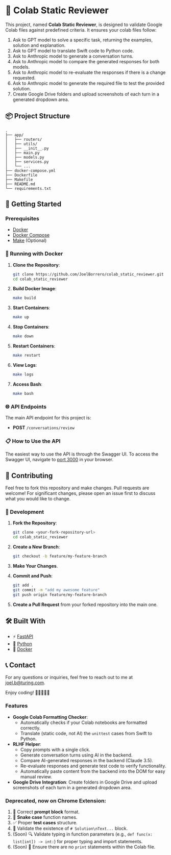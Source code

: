 # 📝 Colab Static Reviewer

This project, named **Colab Static Reviewer**, is designed to validate Google Colab files against predefined criteria. It ensures your colab files follow:

1. Ask to GPT model to solve a specific task, returning the examples, solution and explanation.
2. Ask to GPT model to translate Swift code to Python code.
3. Ask to Anthropic model to generate a conversation turns.
4. Ask to Anthropic model to compare the generated responses for both models.
5. Ask to Anthropic model to re-evaluate the responses if there is a change requested.
6. Ask to Anthropic model to generate the required file to test the provided solution.
7. Create Google Drive folders and upload screenshots of each turn in a generated dropdown area.

## 📦 Project Structure
```plaintext
.
├── app/
│   ├── routers/
│   ├── utils/
│   ├── __init__.py
│   ├── main.py
│   ├── models.py
│   ├── services.py
│   └── ...
├── docker-compose.yml
├── Dockerfile
├── Makefile
├── README.md
└── requirements.txt
```

## 🚀 Getting Started

### Prerequisites

- [Docker](https://docs.docker.com/get-docker/)
- [Docker Compose](https://docs.docker.com/compose/install/)
- [Make](https://www.gnu.org/software/make/) (Optional)

### 🐳 Running with Docker

1. **Clone the Repository**:

    ```sh
    git clone https://github.com/JoelBorrero/colab_static_reviewer.git
    cd colab_static_reviewer
    ```

2. **Build Docker Image**:

    ```sh
    make build
    ```

3. **Start Containers**:

    ```sh
    make up
    ```

4. **Stop Containers**:

    ```sh
    make down
    ```

5. **Restart Containers**:

    ```sh
    make restart
    ```

6. **View Logs**:

    ```sh
    make logs
    ```

7. **Access Bash**:

    ```sh
    make bash
    ```

### 🌐 API Endpoints

The main API endpoint for this project is:

- **POST** `/conversations/review`

### 📋 How to Use the API

The easiest way to use the API is through the Swagger UI.
To access the Swagger UI, navigate to [port 3000](http://0.0.0.0:3000/docs#/default/review_conversation_conversations_review_post) in your browser.

## 🤝 Contributing

Feel free to fork this repository and make changes. Pull requests are welcome! For significant changes, please open an issue first to discuss what you would like to change.

### 🔧 Development

1. **Fork the Repository**:

    ```sh
    git clone <your-fork-repository-url>
    cd colab_static_reviewer
    ```

2. **Create a New Branch**:

    ```sh
    git checkout -b feature/my-feature-branch
    ```

3. **Make Your Changes**.

4. **Commit and Push**:

    ```sh
    git add .
    git commit -m "add my awesome feature"
    git push origin feature/my-feature-branch
    ```

5. **Create a Pull Request** from your forked repository into the main one.

## 🛠️ Built With

- ⚡️ [FastAPI](https://fastapi.tiangolo.com/)
- 🐍 [Python](https://www.python.org/)
- 🐳 [Docker](https://www.docker.com/)

## 📞 Contact

For any questions or inquiries, feel free to reach out to me at [joel.b@turing.com](mailto:joel.b@turing.com).

Enjoy coding! 🚀👩‍💻👨‍💻

### Features

- **Google Colab Formatting Checker**:
  - Automatically checks if your Colab notebooks are formatted correctly.
  - Translate (static code, not AI) the `unittest` cases from Swift to Python.
- **RLHF Helper**: 
  - Copy prompts with a single click.
  - Generate conversation turns using AI in the backend.
  - Compare AI-generated responses in the backend (Claude 3.5).
  - Re-evaluate responses and generate test code to verify functionality.
  - Automatically paste content from the backend into the DOM for easy manual review.
- **Google Drive Integration**: Create folders in Google Drive and upload screenshots of each turn in a generated dropdown area.

### Deprecated, now on Chrome Extension:
1. 📝 Correct **prompt block** format.
2. 🐍 **Snake case** function names.
3. ✅ Proper **test cases** structure.
4. 📘 Validate the existence of `# Solution\nText...` block.
5. (Soon) 🔍 Validate typing in function parameters (e.g., `def func(x: list[int]) -> int:`) for proper typing and import statements.
6. (Soon) 🚫 Ensure there are no `print` statements within the Colab file.
